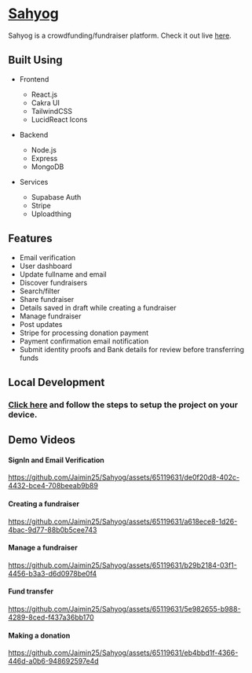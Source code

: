 # [Sahyog](https://sahyogweb.vercel.app)

Sahyog is a crowdfunding/fundraiser platform.
Check it out live [here](https://sahyogweb.vercel.app).

## Built Using

- Frontend

  - React.js
  - Cakra UI
  - TailwindCSS
  - LucidReact Icons

- Backend

  - Node.js
  - Express
  - MongoDB

- Services
  - Supabase Auth
  - Stripe
  - Uploadthing

## Features

- Email verification
- User dashboard
- Update fullname and email
- Discover fundraisers
- Search/filter
- Share fundraiser
- Details saved in draft while creating a fundraiser
- Manage fundraiser
- Post updates
- Stripe for processing donation payment
- Payment confirmation email notification
- Submit identity proofs and Bank details for review before transferring funds

## Local Development

### [Click here](https://github.com/Jaimin25/sahyog/blob/main/DEVELOPERS.md) and follow the steps to setup the project on your device.

## Demo Videos

#### SignIn and Email Verification

https://github.com/Jaimin25/Sahyog/assets/65119631/de0f20d8-402c-4432-bce4-708beeab9b89

#### Creating a fundraiser

https://github.com/Jaimin25/Sahyog/assets/65119631/a618ece8-1d26-4bac-9d77-88b0b5cee743

#### Manage a fundraiser

https://github.com/Jaimin25/Sahyog/assets/65119631/b29b2184-03f1-4456-b3a3-d6d0978be0f4

#### Fund transfer

https://github.com/Jaimin25/Sahyog/assets/65119631/5e982655-b988-4289-8ced-f437a36bb170

#### Making a donation

https://github.com/Jaimin25/Sahyog/assets/65119631/eb4bbd1f-4366-446d-a0b6-948692597e4d
